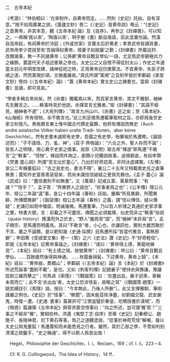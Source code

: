 二　五帝本紀

《考證》：“林伯桐曰：‘古來制作，自黄帝而定。……然則《史記》託始，自有深意。’”按不如周廣業之説，《蓬廬文鈔》卷二《〈史記〉首黄帝説》略云：“《史記》之首黄帝，非其本意，觀《五帝本紀·論》及《自序》，再參之《封禪書》，可以知之。一再稱‘堯以來’，‘陶唐以來’，明乎删《書》斷自唐虞，前此宜置勿論。然漢自高帝起，有祠黄帝於沛庭；《外戚世家》言竇太后好黄老；孝景武帝皆讀其書，武帝用李少君説至有‘吾誠得如黄帝，視妻子如脱躧’之歎；《封禪書》所載巡狩、改曆諸事，無一不託諸黄帝；公孫卿‘黄帝且戰且學仙’一語，尤足爲武帝窮極兵力之緣飾。蓋當代天子祖述憲章之帝也。太史公之父自恨不得從封太山；作史之年適當太初元年明堂改建、諸神從祀之時，正用黄帝迎日推筴法。不首黄帝，失臣子將順之道，然而寓規於頌，文微義嚴矣。”周氏所謂“寓規”之旨則早發於李鄴嗣《杲堂文鈔》卷四《〈五帝本紀〉論》：“蓋《黄帝本紀》實太史公之諫書也，當與《封禪書》並讀，即可見矣。”

“學者多稱五帝尚矣。然《尚書》獨載堯以來，而百家言黄帝，其文不雅馴，縉紳先生難言之。……軼事時見於他説，余擇其言尤雅者。”按《封禪書》：“其語不經見，縉紳者不道”；《大宛列傳》：“故言九州山川，《尚書》近之矣；至《禹本紀》、《山海經》所有怪物，余不敢言也。”此三則足徵馬遷載筆取材之旨，亦即爲後世史家立則發凡。黑格爾言東土惟中國古代撰史最夥，他邦有傳説而無史（Auch andre asiatische Völker haben uralte Tradi-
tionen，aber keine Geschichte）。然有史書未遽即有史學，吾國之有史學，殆肇端於馬遷歟。《論語·述而》：“子不語怪、力、亂、神”，《莊子·齊物論》：“六合之外，聖人存而不論”；皆哲人之明理，用心異乎史家之徵事。屈原《天問》取古來“傳道”即馬遷“不敢言”之“軼事”、“怪物”，條詰而件詢之，劇類小兒聽説故事，追根窮底，有如李贄《焚書·童心説》所謂“至文出於童心”，乃出於好奇認真，非同汰虛課實。《左傳》宣公二年稱董狐曰：“古之良史也，書法不隱”，襄公二十五年又特載南史氏之直筆無畏；蓋知作史當善善惡惡矣，而尚未識信信疑疑之更爲先務也。《孟子·盡心》論《武成》曰：“盡信書則不如無書”，又《萬章》記咸丘蒙、萬章問事：“有諸？”“信乎？”，孟子答：“齊東野人之語也”，“好事者爲之也”；《公羊傳》隱公元年、桓公二年論“遠”事，哀公十四年論《春秋》託始，屢稱“所見異辭，所聞異辭，所傳聞異辭”；《穀梁傳》桓公五年論《春秋》之義，謂“信以傳信，疑以傳疑”；史識已如雨中螢燄，明滅幾微。馬遷奮筆，乃以哲人析理之真通於史家求事之實，特書大號，言：前載之不可盡信，傳聞之必須裁擇，似史而非之“軼事”俗説（quasi-history）應溝而外之於史，“野人”雖爲常“語”，而“縉紳”未許易“言”。孟子開宗，至馬遷而明義焉。其曰“不敢言”者，小心也，亦謙詞也，實則大膽而敢於不言、置之不論爾。是以劉知幾《史通·採撰》目馬遷所採“皆當代雅言，事無邪僻”；李因篤《受祺堂文集》卷一《策》之六《史法》讚《史記》不“好奇輕信”。即就《五帝本紀》記黄帝事論之。《封禪書》：“或曰：‘黄帝得土德，黄龍地螾見’”，《本紀》祇曰：“有土德之瑞，故號黄帝”；《封禪書》：申公曰：“黄帝且戰且學仙，……百餘歲然後得與神通。
……有龍垂胡髯，下迎黄帝，黄帝上騎”，《本紀》祇曰：“黄帝崩，葬橋山”；李鄴嗣《〈五帝本紀〉論》言《本紀》於《封禪書》所述荒誕事“盡削不載”，是也。又如《刺客列傳》記趙襄子“使持衣與豫讓，豫讓拔劍三躍而擊之”；司馬貞《索隱》：“《戰國策》曰：‘衣盡出血，襄子迴車，車輪未周而亡’；此不言‘衣出血’者，太史公恐涉怪妄，故略之耳”（《戰國策·趙策》一姚宏續註引《索隱》語，按曰：“今本無此，乃後人所删”）。此又言擇雅馴、筆削謹嚴之例也。《史記》於“怪事”、“軼聞”，固未能芟除浄盡，如劉媪交龍、武安謝鬼，時復一遭。《史通·
書事》篇甚許可“江使返璧於秦皇，圯橋授書於漢相”，而《暗惑》篇譏彈《五帝本紀》舜穿井匿空傍事曰：“向之所述，豈可謂‘雅’耶？”三事之不經非“雅”，實相伯仲。洪邁《夷堅丁志·自序》至舉《史記》記秦穆公、趙簡子、長陵神君、圯下黄石等事，爲己之道聽塗説、“從事於神奇荒怪”解嘲，幾以太史公爲鬼董狐！馬遷蓋知而未能悉見之行者。雖然，其於乙部之學，不啻如判别清渾之疏鑿手，“史之稱通”，得不以斯人爲首出哉！







　Hegel，Philosophie der Geschichte，I. i，Reclam，169；cf. I. ii，223－4.

　Cf. R. G. Collingwood，The Idea of History，14 ff..
